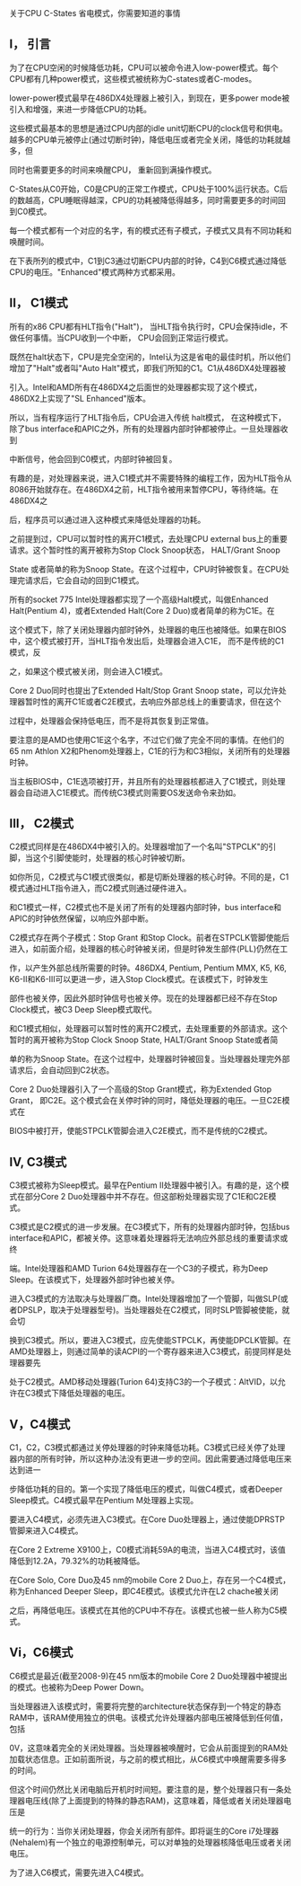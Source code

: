 
关于CPU C-States 省电模式，你需要知道的事情

## I， 引言

为了在CPU空闲的时候降低功耗，CPU可以被命令进入low-power模式。每个CPU都有几种power模式，这些模式被统称为C-states或者C-modes。

lower-power模式最早在486DX4处理器上被引入，到现在，更多power mode被引入和增强，来进一步降低CPU的功耗。

这些模式最基本的思想是通过CPU内部的idle unit切断CPU的clock信号和供电。越多的CPU单元被停止(通过切断时钟)，降低电压或者完全关闭，降低的功耗就越多，但

同时也需要更多的时间来唤醒CPU， 重新回到满操作模式。

C-States从C0开始，C0是CPU的正常工作模式，CPU处于100%运行状态。C后的数越高，CPU睡眠得越深，CPU的功耗被降低得越多，同时需要更多的时间回到C0模式。

每一个模式都有一个对应的名字，有的模式还有子模式，子模式又具有不同功耗和唤醒时间。

在下表所列的模式中，C1到C3通过切断CPU内部的时钟，C4到C6模式通过降低CPU的电压。"Enhanced"模式两种方式都采用。

## II， C1模式

所有的x86 CPU都有HLT指令("Halt")， 当HLT指令执行时，CPU会保持idle，不做任何事情。当CPU收到一个中断， CPU会回到正常运行模式。

既然在halt状态下，CPU是完全空闲的，Intel认为这是省电的最佳时机，所以他们增加了"Halt"或者叫"Auto Halt"模式，即我们所知的C1。C1从486DX4处理器被

引入。Intel和AMD所有在486DX4之后面世的处理器都实现了这个模式，486DX2上实现了"SL Enhanced"版本。

所以，当有程序运行了HLT指令后，CPU会进入传统 halt模式， 在这种模式下，除了bus interface和APIC之外，所有的处理器内部时钟都被停止。一旦处理器收到

中断信号，他会回到C0模式，内部时钟被回复。

有趣的是，对处理器来说，进入C1模式并不需要特殊的编程工作，因为HLT指令从8086开始就存在。在486DX4之前，HLT指令被用来暂停CPU，等待终端。在486DX4之

后，程序员可以通过进入这种模式来降低处理器的功耗。

之前提到过，CPU可以暂时性的离开C1模式，去处理CPU external bus上的重要请求。这个暂时性的离开被称为Stop Clock Snoop状态， HALT/Grant Snoop 

State 或者简单的称为Snoop State。在这个过程中，CPU时钟被恢复。在CPU处理完请求后，它会自动的回到C1模式。

所有的socket 775 Intel处理器都实现了一个高级Halt模式，叫做Enhanced Halt(Pentium 4)，或者Extended Halt(Core 2 Duo)或者简单的称为C1E。在

这个模式下，除了关闭处理器内部时钟外，处理器的电压也被降低。如果在BIOS中，这个模式被打开，当HLT指令发出后，处理器会进入C1E， 而不是传统的C1模式，反

之，如果这个模式被关闭，则会进入C1模式。

Core 2 Duo同时也提出了Extended Halt/Stop Grant Snoop state，可以允许处理器暂时性的离开C1E或者C2E模式，去响应外部总线上的重要请求，但在这个

过程中，处理器会保持低电压，而不是将其恢复到正常值。

要注意的是AMD也使用C1E这个名字，不过它们做了完全不同的事情。在他们的65 nm Athlon X2和Phenom处理器上，C1E的行为和C3相似，关闭所有的处理器时钟。

当主板BIOS中，C1E选项被打开，并且所有的处理器核都进入了C1模式，则处理器会自动进入C1E模式。而传统C3模式则需要OS发送命令来劲如。

## III， C2模式

C2模式同样是在486DX4中被引入的。处理器增加了一个名叫"STPCLK"的引脚，当这个引脚使能时，处理器的核心时钟被切断。

如你所见，C2模式与C1模式很类似，都是切断处理器的核心时钟。不同的是，C1模式通过HLT指令进入，而C2模式则通过硬件进入。

和C1模式一样，C2模式也不是关闭了所有的处理器内部时钟，bus interface和APIC的时钟依然保留，以响应外部中断。

C2模式存在两个子模式：Stop Grant 和Stop Clock。前者在STPCLK管脚使能后进入，如前面介绍，处理器的核心时钟被关闭，但是时钟发生部件(PLL)仍然在工

作，以产生外部总线所需要的时钟。486DX4, Pentium, Pentium MMX, K5, K6, K6-II和K6-III可以更进一步，进入Stop Clock模式。在该模式下，时钟发生

部件也被关停，因此外部时钟信号也被关停。现在的处理器都已经不存在Stop Clock模式，被C3 Deep Sleep模式取代。

和C1模式相似，处理器可以暂时性的离开C2模式，去处理重要的外部请求。这个暂时的离开被称为Stop Clock Snoop State, HALT/Grant Snoop State或者简

单的称为Snoop State。在这个过程中，处理器时钟被回复。当处理器处理完外部请求后，会自动回到C2状态。

Core 2 Duo处理器引入了一个高级的Stop Grant模式，称为Extended Gtop Grant， 即C2E。这个模式会在关停时钟的同时，降低处理器的电压。一旦C2E模式在

BIOS中被打开，使能STPCLK管脚会进入C2E模式，而不是传统的C2模式。

## IV, C3模式

C3模式被称为Sleep模式。最早在Pentium II处理器中被引入。有趣的是，这个模式在部分Core 2 Duo处理器中并不存在。但这部粉处理器实现了C1E和C2E模式。

C3模式是C2模式的进一步发展。在C3模式下，所有的处理器内部时钟，包括bus interface和APIC，都被关停。这意味着处理器将无法响应外部总线的重要请求或终

端。Intel处理器和AMD Turion 64处理器存在一个C3的子模式，称为Deep Sleep。在该模式下，处理器外部时钟也被关停。

进入C3模式的方法取决与处理器厂商。Intel处理器增加了一个管脚，叫做SLP(或者DPSLP，取决于处理器型号)。当处理器处在C2模式，同时SLP管脚被使能，就会切

换到C3模式。所以，要进入C3模式，应先使能STPCLK，再使能DPCLK管脚。在AMD处理器上，则通过简单的读ACPI的一个寄存器来进入C3模式，前提同样是处理器要先

处于C2模式。AMD移动处理器(Turion 64)支持C3的一个子模式：AltVID，以允许在C3模式下降低处理器的电压。

## V，C4模式

C1，C2，C3模式都通过关停处理器的时钟来降低功耗。C3模式已经关停了处理器内部的所有时钟，所以这种办法没有更进一步的空间。因此需要通过降低电压来达到进一

步降低功耗的目的。第一个实现了降低电压的模式，叫做C4模式，或者Deeper Sleep模式。C4模式最早在Pentium M处理器上实现。

要进入C4模式，必须先进入C3模式。在Core Duo处理器上，通过使能DPRSTP管脚来进入C4模式。

在Core 2 Extreme X9100上，C0模式消耗59A的电流，当进入C4模式时，该值降低到12.2A，79.32%的功耗被降低。

在Core Solo, Core Duo及45 nm的mobile Core 2 Duo上，存在另一个C4模式，称为Enhanced Deeper Sleep，即C4E模式。该模式允许在L2 chache被关闭

之后，再降低电压。该模式在其他的CPU中不存在。该模式也被一些人称为C5模式。

## Vi，C6模式

C6模式是最近(截至2008-9)在45 nm版本的mobile Core 2 Duo处理器中被提出的模式。也被称为Deep Power Down。

当处理器进入该模式时，需要将完整的architecture状态保存到一个特定的静态RAM中，该RAM使用独立的供电。该模式允许处理器内部电压被降低到任何值，包括

0V，这意味着完全的关闭处理器。当处理器被唤醒时，它会从前面提到的RAM处加载状态信息。正如前面所说，与之前的模式相比，从C6模式中唤醒需要多得多的时间。

但这个时间仍然比关闭电脑后开机时时间短。要注意的是，整个处理器只有一条处理器电压线(除了上面提到的特殊的静态RAM)，这意味着，降低或者关闭处理器电压是

统一的行为：当你关闭处理器，你会关闭所有部件。即将诞生的Core i7处理器(Nehalem)有一个独立的电源控制单元，可以对单独的处理器核降低电压或者关闭电压。

为了进入C6模式，需要先进入C4模式。



